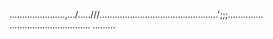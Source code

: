 ......................,.../.....///...............................................';;;..............
................................
.........




